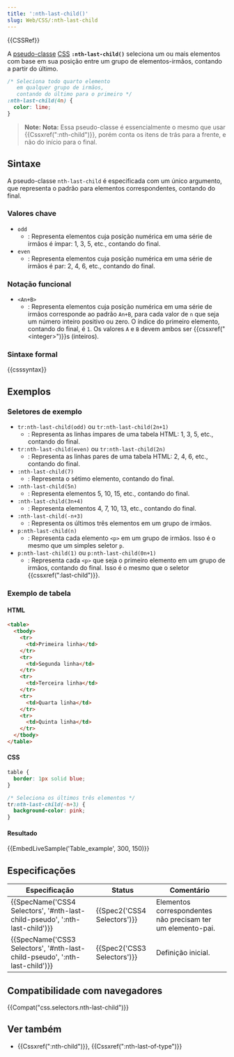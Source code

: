 ```yaml
---
title: ':nth-last-child()'
slug: Web/CSS/:nth-last-child
---
```

{{CSSRef}}

A [pseudo-classe](/pt-BR/docs/Web/CSS/Pseudo-classes) [CSS](/pt-BR/docs/Web/CSS) **`:nth-last-child()`** seleciona um ou mais elementos com base em sua posição entre um grupo de elementos-irmãos, contando a partir do último.

```css
/* Seleciona todo quarto elemento
   em qualquer grupo de irmãos,
   contando do último para o primeiro */
:nth-last-child(4n) {
  color: lime;
}
```

> **Note:** **Nota:** Essa pseudo-classe é essencialmente o mesmo que usar {{Cssxref(":nth-child")}}, porém conta os itens de trás para a frente, e não do início para o final.

## Sintaxe

A pseudo-classe `nth-last-child` é especificada com um único argumento, que representa o padrão para elementos correspondentes, contando do final.

### Valores chave

- `odd`
  - : Representa elementos cuja posição numérica em uma série de irmãos é ímpar: 1, 3, 5, etc., contando do final.
- `even`
  - : Representa elementos cuja posição numérica em uma série de irmãos é par: 2, 4, 6, etc., contando do final.

### Notação funcional

- `<An+B>`
  - : Representa elementos cuja posição numérica em uma série de irmãos corresponde ao padrão `An+B`, para cada valor de `n` que seja um número inteiro positivo ou zero. O índice do primeiro elemento, contando do final, é `1`. Os valores `A` e `B` devem ambos ser {{cssxref("&lt;integer&gt;")}}s (inteiros).

### Sintaxe formal

{{csssyntax}}

## Exemplos

### Seletores de exemplo

- `tr:nth-last-child(odd)` ou `tr:nth-last-child(2n+1)`
  - : Representa as linhas ímpares de uma tabela HTML: 1, 3, 5, etc., contando do final.
- `tr:nth-last-child(even)` ou `tr:nth-last-child(2n)`
  - : Representa as linhas pares de uma tabela HTML: 2, 4, 6, etc., contando do final.
- `:nth-last-child(7)`
  - : Representa o sétimo elemento, contando do final.
- `:nth-last-child(5n)`
  - : Representa elementos 5, 10, 15, etc., contando do final.
- `:nth-last-child(3n+4)`
  - : Representa elementos 4, 7, 10, 13, etc., contando do final.
- `:nth-last-child(-n+3)`
  - : Representa os últimos três elementos em um grupo de irmãos.
- `p:nth-last-child(n)`
  - : Representa cada elemento `<p>` em um grupo de irmãos. Isso é o mesmo que um simples seletor `p`.
- `p:nth-last-child(1)` ou `p:nth-last-child(0n+1)`
  - : Representa cada `<p>` que seja o primeiro elemento em um grupo de irmãos, contando do final. Isso é o mesmo que o seletor {{cssxref(":last-child")}}.

### Exemplo de tabela

#### HTML

```html
<table>
  <tbody>
    <tr>
      <td>Primeira linha</td>
    </tr>
    <tr>
      <td>Segunda linha</td>
    </tr>
    <tr>
      <td>Terceira linha</td>
    </tr>
    <tr>
      <td>Quarta linha</td>
    </tr>
    <tr>
      <td>Quinta linha</td>
    </tr>
  </tbody>
</table>
```

#### CSS

```css
table {
  border: 1px solid blue;
}

/* Seleciona os últimos três elementos */
tr:nth-last-child(-n+3) {
  background-color: pink;
}
```

#### Resultado

{{EmbedLiveSample('Table_example', 300, 150)}}

## Especificações

| Especificação                                                                                        | Status                               | Comentário                                                  |
| ---------------------------------------------------------------------------------------------------- | ------------------------------------ | ----------------------------------------------------------- |
| {{SpecName('CSS4 Selectors', '#nth-last-child-pseudo', ':nth-last-child')}} | {{Spec2('CSS4 Selectors')}} | Elementos correspondentes não precisam ter um elemento-pai. |
| {{SpecName('CSS3 Selectors', '#nth-last-child-pseudo', ':nth-last-child')}} | {{Spec2('CSS3 Selectors')}} | Definição inicial.                                          |

## Compatibilidade com navegadores

{{Compat("css.selectors.nth-last-child")}}

## Ver também

- {{Cssxref(":nth-child")}}, {{Cssxref(":nth-last-of-type")}}

